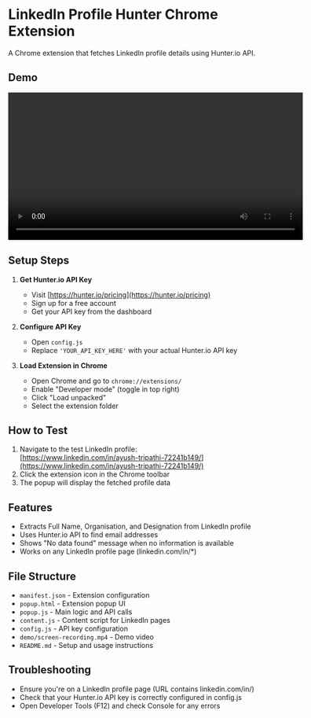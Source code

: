 # LinkedIn Profile Hunter Chrome Extension

A Chrome extension that fetches LinkedIn profile details using Hunter.io API.

## Demo

<video src="demo/screen-recording.mp4" width="600" controls></video>


## Setup Steps

1. **Get Hunter.io API Key**
   - Visit [https://hunter.io/pricing](https://hunter.io/pricing)
   - Sign up for a free account
   - Get your API key from the dashboard

2. **Configure API Key**
   - Open `config.js`
   - Replace `'YOUR_API_KEY_HERE'` with your actual Hunter.io API key

3. **Load Extension in Chrome**
   - Open Chrome and go to `chrome://extensions/`
   - Enable "Developer mode" (toggle in top right)
   - Click "Load unpacked"
   - Select the extension folder

## How to Test

1. Navigate to the test LinkedIn profile: [https://www.linkedin.com/in/ayush-tripathi-72241b149/](https://www.linkedin.com/in/ayush-tripathi-72241b149/)
2. Click the extension icon in the Chrome toolbar
3. The popup will display the fetched profile data

## Features

- Extracts Full Name, Organisation, and Designation from LinkedIn profile
- Uses Hunter.io API to find email addresses
- Shows "No data found" message when no information is available
- Works on any LinkedIn profile page (linkedin.com/in/*)

## File Structure

- `manifest.json` - Extension configuration
- `popup.html` - Extension popup UI
- `popup.js` - Main logic and API calls
- `content.js` - Content script for LinkedIn pages
- `config.js` - API key configuration
- `demo/screen-recording.mp4` - Demo video
- `README.md` - Setup and usage instructions

## Troubleshooting

- Ensure you're on a LinkedIn profile page (URL contains linkedin.com/in/)
- Check that your Hunter.io API key is correctly configured in config.js
- Open Developer Tools (F12) and check Console for any errors
